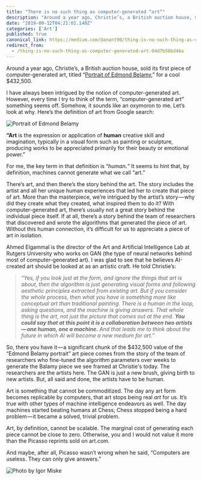 ```yaml
---
title: "There is no such thing as computer-generated “art”"
description: "Around a year ago, Christie’s, a British auction house, sold its first piece of computer-generated art, titled “Portrait of Edmond Belamy,”…"
date: "2019-09-12T04:21:01.140Z"
categories: ['Art']
published: true
canonical_link: https://medium.com/@anant90/thing-is-no-such-thing-as-computer-generated-art-94d7b56bd46a
redirect_from:
  - /thing-is-no-such-thing-as-computer-generated-art-94d7b56bd46a
---
```


Around a year ago, Christie’s, a British auction house, sold its first piece of computer-generated art, titled “[Portrait of Edmond Belamy](http://obvious-art.com/edmond-de-belamy.html),” for a cool $432,500.

I have always been intrigued by the notion of computer-generated art. However, every time I try to think of the term, “computer-generated art” something seems off. Somehow, it sounds like an oxymoron to me. Let’s look at why. Here’s the definition of art from Google search:

![[Portrait of Edmond Belamy](http://obvious-art.com/edmond-de-belamy.html)](./asset-1.png)

**“Art** is the expression or application of **human** creative skill and imagination, typically in a visual form such as painting or sculpture, producing works to be appreciated primarily for their beauty or emotional power.”

For me, the key term in that definition is “_human_**_._**_”_ It seems to hint that, by definition, machines cannot generate what we call “art.”

There’s art, and then there’s the story behind the art. The story includes the artist and all her unique human experiences that led her to create that piece of art. More than the masterpiece, we’re intrigued by the artist’s story — why did they create what they created, what inspired them to do it? With computer-generated art, there’s usually not a great story behind the individual piece itself. If at all, there’s a story behind the team of researchers that discovered and wrote the algorithms that generated the piece of art. Without this human connection, it’s difficult for us to appreciate a piece of art in isolation.

Ahmed Elgammal is the director of the Art and Artificial Intelligence Lab at Rutgers University who works on GAN (the type of neural networks behind most of computer-generated art). I was glad to see that he believes AI-created art should be looked at as an artistic craft. He told Christie’s:

> _“Yes, if you look just at the form, and ignore the things that art is about, then the algorithm is just generating visual forms and following aesthetic principles extracted from existing art. But if you consider the whole process, then what you have is something more like conceptual art than traditional painting. There is a human in the loop, asking questions, and the machine is giving answers. That whole thing is the art, not just the picture that comes out at the end._ **_You could say that at this point it is a collaboration between two artists — one human, one a machine._** _And that leads me to think about the future in which AI will become a new medium for art.”_

So, there you have it — a significant chunk of the $432,500 value of the “Edmond Belamy portrait” art piece comes from the story of the team of researchers who fine-tuned the algorithm parameters over weeks to generate the Balamy piece we see framed at Christie's today. The researchers are the artists here. The GAN is just a new brush, giving birth to new artists. But, all said and done, the artists have to be human.

Art is something that cannot be commoditized. The day any art form becomes replicable by computers, that art stops being real _art_ for us. It’s true with other types of machine intelligence endeavors as well. The day machines started beating humans at Chess; Chess stopped being a hard problem — it became a solved, trivial problem.

Art, by definition, cannot be scalable. The marginal cost of generating each piece cannot be close to zero. Otherwise, you and I would not value it more than the Picasso reprints sold on art.com.

And maybe, after all, Picasso wasn’t wrong when he said, “Computers are useless. They can only give answers.”

![Photo by [Igor Miske](https://unsplash.com/@igormiske)](./asset-2.png)
